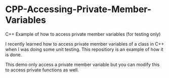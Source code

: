 # CPP-Accessing-Private-Member-Variables
C++ Example of how to access private member variables (for testing only)

I recently learned how to access private member variables of a class in C++ when I was doing some unit testing. This repositiory is an example of how it is done.

This demo only access a private member variable but you can modify this to access private functions as well.
